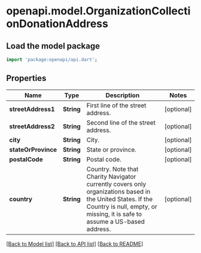 # openapi.model.OrganizationCollectionDonationAddress

## Load the model package
```dart
import 'package:openapi/api.dart';
```

## Properties
Name | Type | Description | Notes
------------ | ------------- | ------------- | -------------
**streetAddress1** | **String** | First line of the street address. | [optional] 
**streetAddress2** | **String** | Second line of the street address. | [optional] 
**city** | **String** | City. | [optional] 
**stateOrProvince** | **String** | State or province. | [optional] 
**postalCode** | **String** | Postal code. | [optional] 
**country** | **String** | Country. Note that Charity Navigator currently covers only organizations based in the United States. If the Country is null, empty, or missing, it is safe to assume a US-based address. | [optional] 

[[Back to Model list]](../README.md#documentation-for-models) [[Back to API list]](../README.md#documentation-for-api-endpoints) [[Back to README]](../README.md)


